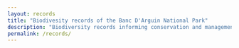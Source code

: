 ```yaml
---
layout: records
title: "Biodivesity records of the Banc D'Arguin National Park"
description: "Biodiversity records informing conservation and management strategies of the Banc D'Arguin National Park"
permalink: /records/
---
```

